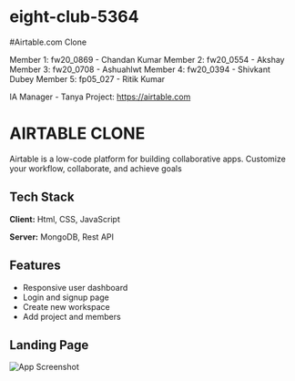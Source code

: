 # eight-club-5364

#Airtable.com Clone

Member 1: fw20_0869 - Chandan Kumar
Member 2: fw20_0554 - Akshay
Member 3: fw20_0708 - Ashuahlwt
Member 4: fw20_0394 - Shivkant Dubey
Member 5: fp05_027 - Ritik Kumar


IA Manager - Tanya
Project: https://airtable.com

# AIRTABLE CLONE

Airtable is a low-code platform for building collaborative apps.
Customize your workflow, collaborate, and achieve goals
## Tech Stack

**Client:**  Html, CSS, JavaScript

**Server:** MongoDB, Rest API


## Features

- Responsive user dashboard
- Login and signup page
- Create new workspace
- Add project and members

## Landing Page

![App Screenshot](https://i.ibb.co/N7nPm3N/screencapture-airtable-indspunk-2022-12-19-13-38-12-11zon.jpg)

